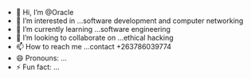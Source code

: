 - 👋 Hi, I’m @Oracle
- 👀 I’m interested in ...software development and computer networking
- 🌱 I’m currently learning ...software engineering
- 💞️ I’m looking to collaborate on ...ethical hacking
- 📫 How to reach me ...contact +263786039774
- 😄 Pronouns: ...
- ⚡ Fun fact: ...

<!---
oracle01-dee/oracle01-dee is a ✨ special ✨ repository because its `README.md` (this file) appears on your GitHub profile.
You can click the Preview link to take a look at your changes.
--->
